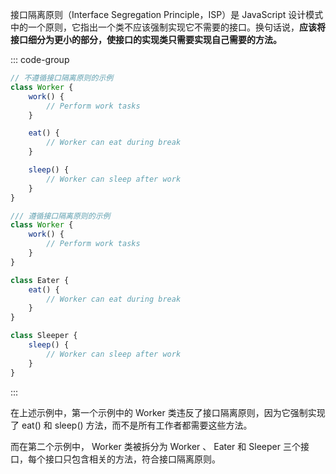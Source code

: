 接口隔离原则（Interface Segregation Principle，ISP）是 JavaScript 设计模式中的一个原则，它指出一个类不应该强制实现它不需要的接口。换句话说，**应该将接口细分为更小的部分，使接口的实现类只需要实现自己需要的方法。**

::: code-group

```js [1.没有遵循 ISP 的不良示例：]
// 不遵循接口隔离原则的示例
class Worker {
	work() {
		// Perform work tasks
	}

	eat() {
		// Worker can eat during break
	}

	sleep() {
		// Worker can sleep after work
	}
}
```

```js [2.遵循 ISP 的良好示例：]
/// 遵循接口隔离原则的示例
class Worker {
	work() {
		// Perform work tasks
	}
}

class Eater {
	eat() {
		// Worker can eat during break
	}
}

class Sleeper {
	sleep() {
		// Worker can sleep after work
	}
}
```

:::

在上述示例中，第一个示例中的 Worker 类违反了接口隔离原则，因为它强制实现了 eat() 和 sleep() 方法，而不是所有工作者都需要这些方法。

而在第二个示例中， Worker 类被拆分为 Worker 、 Eater 和 Sleeper 三个接口，每个接口只包含相关的方法，符合接口隔离原则。
